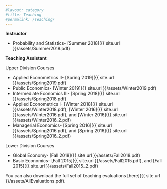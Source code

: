 ```yaml
---
#layout: category
#title: Teaching
#permalink: /Teaching/
---
```


**Instructor**
- Probability and Statistics- [Summer 2018]({{ site.url }}/assets/Summer2018.pdf)

**Teaching Assistant**

Upper Division Courses
- Applied Econometrics II- [Spring 2019]({{ site.url }}/assets/Spring2019.pdf)
- Public Economics- [Winter 2019]({{ site.url }}/assets/Winter2019.pdf)
- Intermediate Economics III- [Spring 2018]({{ site.url }}/assets/Spring2018.pdf)
- Applied Econometrics I- [Winter 2018]({{ site.url }}/assets/Winter2018.pdf), [Winter 2016]({{ site.url }}/assets/Winter2016.pdf), and [Winter 2016]({{ site.url }}/assets/Winter2016_2.pdf)
- Managerial Economics- [Spring 2016]({{ site.url }}/assets/Spring2016.pdf), and [Spring 2016]({{ site.url }}/assets/Spring2016_2.pdf)

Lower Division Courses
- Global Economy- [Fall 2018]({{ site.url }}/assets/Fall2018.pdf)
- Basic Economics- [Fall 2015]({{ site.url }}/assets/Fall2015.pdf), and [Fall 2015]({{ site.url }}/assets/Fall2015_2.pdf)

You can also download the full set of teaching evaluations [here]({{ site.url }}/assets/AllEvaluations.pdf). 
